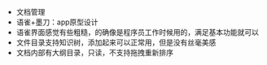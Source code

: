 - 文档管理
- 语雀+墨刀：app原型设计
- 语雀界面感觉有些粗糙，的确像是程序员工作时候用的，满足基本功能就可以
- 文件目录支持知识树，添加起来可以正常用，但是没有丝毫美感
- 文档内部有大纲目录，只读，不支持拖拽重新排序
